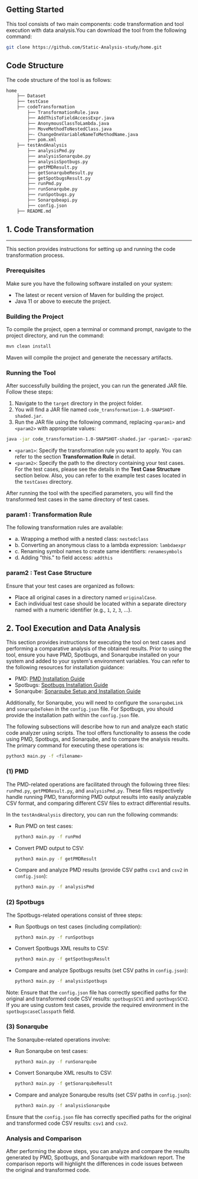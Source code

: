 Getting Started
---

This tool consists of two main components: code transformation and tool execution with data analysis.You can download the tool from the following command:

```bash
git clone https://github.com/Static-Analysis-study/home.git
```
## Code Structure

The code structure of the tool is as follows:

```bash
home
    ├── Dataset
    ├── testCase
    ├── codeTransformation
        ├── TransformationRule.java
        ├── AddThisToFieldAccessExpr.java
        ├── AnonymousClassToLambda.java
        ├── MoveMethodToNestedClass.java
        ├─- ChangeOneVariableNameToMethodName.java
        ├── pom.xml
    ├── testAndAnalysis
        ├── analysisPmd.py
        ├── analysisSonarqube.py
        ├── analysisSpotbugs.py
        ├── getPMDResult.py
        ├── getSonarqubeResult.py
        ├── getSpotbugsResult.py
        ├── runPmd.py
        ├── runSonarqube.py
        ├── runSpotbugs.py
        ├── Sonarqubeapi.py
        ├── config.json
    ├── README.md

```


## 1. Code Transformation
---

This section provides instructions for setting up and running the code transformation process. 

### Prerequisites

Make sure you have the following software installed on your system:

- The latest or recent version of Maven for building the project.
- Java 11 or above to execute the project.

### Building the Project

To compile the project, open a terminal or command prompt, navigate to the project directory, and run the command:

```bash
mvn clean install
```

Maven will compile the project and generate the necessary artifacts.

### Running the Tool

After successfully building the project, you can run the generated JAR file. Follow these steps:

1. Navigate to the `target` directory in the project folder.
2. You will find a JAR file named `code_transformation-1.0-SNAPSHOT-shaded.jar`.
3. Run the JAR file using the following command, replacing `<param1>` and `<param2>` with appropriate values:

```bash
java -jar code_transformation-1.0-SNAPSHOT-shaded.jar <param1> <param2>
```

- `<param1>`: Specify the transformation rule you want to apply. You can refer to the section **Transformation Rule** in detail.
- `<param2>`: Specify the path to the directory containing your test cases. For the test cases, please see the details in the **Test Case Structure** section below. Also, you can refer to the example test cases located in the `testCases` directory.
  

After running the tool with the specified parameters, you will find the transformed test cases in the same directory of test cases.
  
### param1 : Transformation Rule

The following transformation rules are available:

- a. Wrapping a method with a nested class: `nestedclass`
- b. Converting an anonymous class to a lambda expression: `lambdaexpr`
- c. Renaming symbol names to create same identifiers: `renamesymbols`
- d. Adding "this." to field access: `addthis`

### param2 : Test Case Structure

Ensure that your test cases are organized as follows:

- Place all original cases in a directory named `originalCase`.
- Each individual test case should be located within a separate directory named with a numeric identifier (e.g., `1`, `2`, `3`, ...).


## 2. Tool Execution and Data Analysis

This section provides instructions for executing the tool on test cases and performing a comparative analysis of the obtained results. Prior to using the tool, ensure you have PMD, Spotbugs, and Sonarqube installed on your system and added to your system's environment variables. You can refer to the following resources for installation guidance:

- PMD: [PMD Installation Guide](https://docs.pmd-code.org/latest/pmd_userdocs_installation.html)
- Spotbugs: [Spotbugs Installation Guide](https://spotbugs.readthedocs.io/en/stable/installing.html)
- Sonarqube: [Sonarqube Setup and Installation Guide](https://docs.sonarsource.com/sonarqube/latest/setup-and-upgrade/overview/)

Additionally, for Sonarqube, you will need to configure the `sonarqubeLink` and `sonarqubeToken` in the `config.json` file. For Spotbugs, you should provide the installation path within the `config.json` file.

The following subsections will describe how to run and analyze each static code analyzer using scripts. The tool offers functionality to assess the code using PMD, Spotbugs, and Sonarqube, and to compare the analysis results. The primary command for executing these operations is:

```bash
python3 main.py -f <filename>
```

### (1) PMD

The PMD-related operations are facilitated through the following three files: `runPmd.py`, `getPMDResult.py`, and `analysisPmd.py`. These files respectively handle running PMD, transforming PMD output results into easily analyzable CSV format, and comparing different CSV files to extract differential results.

In the `testAndAnalysis` directory, you can run the following commands:

- Run PMD on test cases:
  ```bash
  python3 main.py -f runPmd
  ```

- Convert PMD output to CSV:
  ```bash
  python3 main.py -f getPMDResult
  ```

- Compare and analyze PMD results (provide CSV paths `csv1` and `csv2` in `config.json`):
  ```bash
  python3 main.py -f analysisPmd
  ```

### (2) Spotbugs

The Spotbugs-related operations consist of three steps:

- Run Spotbugs on test cases (including compilation):
  ```bash
  python3 main.py -f runSpotbugs
  ```

- Convert Spotbugs XML results to CSV:
  ```bash
  python3 main.py -f getSpotbugsResult
  ```

- Compare and analyze Spotbugs results (set CSV paths in `config.json`):
  ```bash
  python3 main.py -f analysisSpotbugs
  ```

Note: Ensure that the `config.json` file has correctly specified paths for the original and transformed code CSV results: `spotbugsSCV1` and `spotbugsSCV2`. If you are using custom test cases, provide the required environment in the `spotbugscaseClasspath` field.

### (3) Sonarqube

The Sonarqube-related operations involve:

- Run Sonarqube on test cases:
  ```bash
  python3 main.py -f runSonarqube
  ```

- Convert Sonarqube XML results to CSV:
  ```bash
  python3 main.py -f getSonarqubeResult
  ```

- Compare and analyze Sonarqube results (set CSV paths in `config.json`):
  ```bash
  python3 main.py -f analysisSonarqube
  ```

Ensure that the `config.json` file has correctly specified paths for the original and transformed code CSV results: `csv1` and `csv2`.

### Analysis and Comparison

After performing the above steps, you can analyze and compare the results generated by PMD, Spotbugs, and Sonarqube with markdown report. The comparison reports will highlight the differences in code issues between the original and transformed code. 


